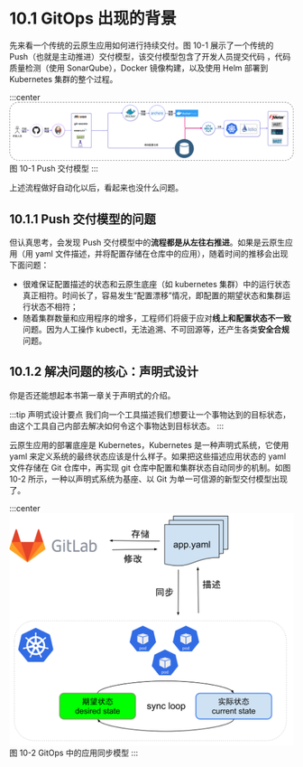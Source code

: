 # 10.1 GitOps 出现的背景

先来看一个传统的云原生应用如何进行持续交付。图 10-1 展示了一个传统的 Push（也就是主动推进）交付模型，该交付模型包含了开发人员提交代码
，代码质量检测（使用 SonarQube），Docker 镜像构建，以及使用 Helm 部署到 Kubernetes 集群的整个过程。

:::center
  ![](../assets/cicd-push.png)<br/>
  图 10-1 Push 交付模型
:::

上述流程做好自动化以后，看起来也没什么问题。

## 10.1.1 Push 交付模型的问题

但认真思考，会发现 Push 交付模型中的**流程都是从左往右推进**。如果是云原生应用（用 yaml 文件描述，并将配置存储在仓库中的应用），随着时间的推移会出现下面问题：

- 很难保证配置描述的状态和云原生底座（如 kubernetes 集群）中的运行状态真正相符。时间长了，容易发生“配置漂移”情况，即配置的期望状态和集群运行状态不相符；
- 随着集群数量和应用程序的增多，工程师们将疲于应对**线上和配置状态不一致**问题。因为人工操作 kubectl，无法追溯、不可回源等，还产生各类**安全合规**问题。

## 10.1.2 解决问题的核心：声明式设计

你是否还能想起本书第一章关于声明式的介绍。

:::tip 声明式设计要点
我们向一个工具描述我们想要让一个事物达到的目标状态，由这个工具自己内部去解决如何令这个事物达到目标状态。
:::

云原生应用的部署底座是 Kubernetes，Kubernetes 是一种声明式系统，它使用 yaml 来定义系统的最终状态应该是什么样子。如果把这些描述应用状态的 yaml 文件存储在 Git 仓库中，再实现 git 仓库中配置和集群状态自动同步的机制。如图 10-2 所示，一种以声明式系统为基座、以 Git 为单一可信源的新型交付模型出现了。

:::center
  ![](../assets/gitops.svg)<br/>
  图 10-2 GitOps 中的应用同步模型
:::

